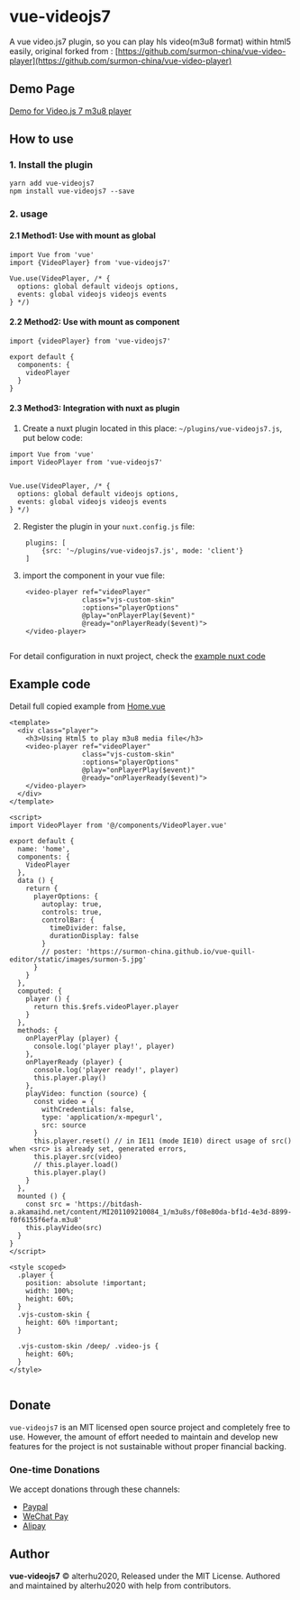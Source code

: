 # vue-videojs7

A vue video.js7 plugin, so you can play hls video(m3u8 format) within html5 easily, original forked from : 
[https://github.com/surmon-china/vue-video-player](https://github.com/surmon-china/vue-video-player)

## Demo Page 

[Demo for Video.js 7 m3u8 player](https://code.seniortesting.club/vue-videojs7/)

## How to use 

### 1. Install the plugin
```
yarn add vue-videojs7
npm install vue-videojs7 --save
```
### 2. usage

#### 2.1 Method1: Use with mount as global
```
import Vue from 'vue'
import {VideoPlayer} from 'vue-videojs7'

Vue.use(VideoPlayer, /* {
  options: global default videojs options,
  events: global videojs videojs events
} */)
```

#### 2.2 Method2: Use with mount as component 

```
import {videoPlayer} from 'vue-videojs7'

export default {
  components: {
    videoPlayer
  }
}

```

#### 2.3 Method3: Integration with nuxt as plugin

1. Create a nuxt plugin located in this place: `~/plugins/vue-videojs7.js`, put below code:

```vue
import Vue from 'vue'
import VideoPlayer from 'vue-videojs7'


Vue.use(VideoPlayer, /* {
  options: global default videojs options,
  events: global videojs videojs events
} */)

```
2. Register the plugin in your `nuxt.config.js` file:

```vue
    plugins: [
        {src: '~/plugins/vue-videojs7.js', mode: 'client'}
    ]
```
3. import the component in your vue file:

```vue
    <video-player ref="videoPlayer"
                  class="vjs-custom-skin"
                  :options="playerOptions"
                  @play="onPlayerPlay($event)"
                  @ready="onPlayerReady($event)">
    </video-player>
 
```

For detail configuration in nuxt project, check the [example nuxt code](https://github.com/alterhu2020/vue-videojs7/tree/master/examples/nuxt/)

## Example code

Detail full copied example from [Home.vue](https://github.com/alterhu2020/vue-videojs7/blob/master/src/views/Home.vue)

```
<template>
  <div class="player">
    <h3>Using Html5 to play m3u8 media file</h3>
    <video-player ref="videoPlayer"
                  class="vjs-custom-skin"
                  :options="playerOptions"
                  @play="onPlayerPlay($event)"
                  @ready="onPlayerReady($event)">
    </video-player>
  </div>
</template>

<script>
import VideoPlayer from '@/components/VideoPlayer.vue'

export default {
  name: 'home',
  components: {
    VideoPlayer
  },
  data () {
    return {
      playerOptions: {
        autoplay: true,
        controls: true,
        controlBar: {
          timeDivider: false,
          durationDisplay: false
        }
        // poster: 'https://surmon-china.github.io/vue-quill-editor/static/images/surmon-5.jpg'
      }
    }
  },
  computed: {
    player () {
      return this.$refs.videoPlayer.player
    }
  },
  methods: {
    onPlayerPlay (player) {
      console.log('player play!', player)
    },
    onPlayerReady (player) {
      console.log('player ready!', player)
      this.player.play()
    },
    playVideo: function (source) {
      const video = {
        withCredentials: false,
        type: 'application/x-mpegurl',
        src: source
      }
      this.player.reset() // in IE11 (mode IE10) direct usage of src() when <src> is already set, generated errors,
      this.player.src(video)
      // this.player.load()
      this.player.play()
    }
  },
  mounted () {
    const src = 'https://bitdash-a.akamaihd.net/content/MI201109210084_1/m3u8s/f08e80da-bf1d-4e3d-8899-f0f6155f6efa.m3u8'
    this.playVideo(src)
  }
}
</script>

<style scoped>
  .player {
    position: absolute !important;
    width: 100%;
    height: 60%;
  }
  .vjs-custom-skin {
    height: 60% !important;
  }

  .vjs-custom-skin /deep/ .video-js {
    height: 60%;
  }
</style>


```

## Donate 

`vue-videojs7` is an MIT licensed open source project and completely free to use. However, the amount of effort needed to maintain and develop new features for the project is not sustainable without proper financial backing.

### One-time Donations

We accept donations through these channels:

- [Paypal](https://paypal.me/alterhu2020)
- [WeChat Pay](https://imgur.com/fqPZmHx)
- [Alipay](https://imgur.com/cFdABPL)

## Author

**vue-videojs7** © alterhu2020, Released under the MIT License.
Authored and maintained by alterhu2020 with help from contributors.
